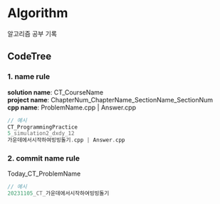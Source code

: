 # Algorithm
알고리즘 공부 기록

## CodeTree
### 1. name rule
__solution name__: CT_CourseName <br/>
__project name__: ChapterNum_ChapterName_SectionName_SectionNum <br/>
__cpp name__: <span>ProblemName.cpp | Answer.cpp</span> <br/>
```c++
// 예시
CT_ProgrammingPractice
5_simulation2_dxdy_12
가운데에서시작하여빙빙돌기.cpp | Answer.cpp
```

### 2. commit name rule
Today_CT_ProblemName <br/>
```c++
// 예시
20231105_CT_가운데에서시작하여빙빙돌기
```
